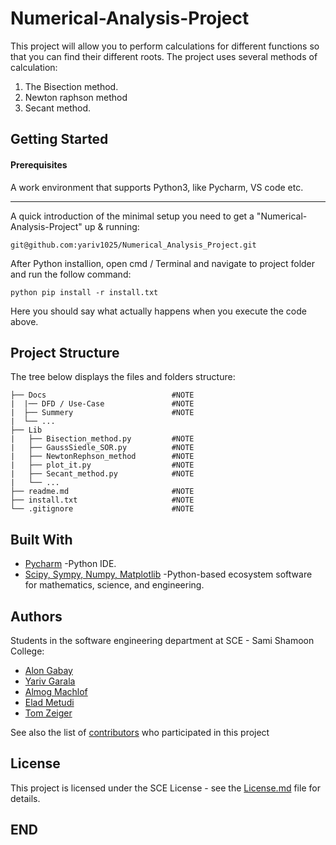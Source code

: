 # Numerical-Analysis-Project

This project will allow you to perform calculations for different functions so that you can find their different roots.
The project uses several methods of calculation:

1. The Bisection method.
2. Newton raphson method
3. Secant method.

## Getting Started
#### Prerequisites

A work environment that supports Python3, like Pycharm, VS code etc.
_____________________

A quick introduction of the minimal setup you need to get a "Numerical-Analysis-Project" up & running:
```
git@github.com:yariv1025/Numerical_Analysis_Project.git
```
After Python installion, open cmd / Terminal and navigate to project folder and run the follow command:
```
python pip install -r install.txt
```

Here you should say what actually happens when you execute the code above.

Project Structure
------------------
The tree below displays the files and folders structure:
```
├── Docs                            #NOTE
|  |── DFD / Use-Case               #NOTE
|  ├── Summery                      #NOTE
|  └── ...  
├── Lib
|   ├── Bisection_method.py         #NOTE
|   ├── GaussSiedle_SOR.py          #NOTE
|   ├── NewtonRephson_method        #NOTE
|   ├── plot_it.py                  #NOTE
|   ├── Secant_method.py            #NOTE
|   └── ... 
├── readme.md                       #NOTE
├── install.txt                     #NOTE
└── .gitignore                      #NOTE

```
Built With
----------
* [Pycharm](https://www.jetbrains.com/pycharm/) -Python IDE.
* [Scipy, Sympy, Numpy, Matplotlib](https://www.scipy.org/) -Python-based ecosystem software for mathematics, science, and engineering.

Authors
-------
Students in the software engineering department at SCE - Sami Shamoon College:
* [Alon Gabay](https://github.com/alongabay)
* [Yariv Garala](https://github.com/yariv1025)
* [Almog Machlof](https://github.com/Almogma)
* [Elad Metudi]()
* [Tom Zeiger]()

See also the list of [contributors](https://github.com/yariv1025/Numerical_Analysis_Project/graphs/contributors) who participated in this project

License
-------
This project is licensed under the SCE License - see the [License.md](https://gist.github.com/Numerical_Analysis_Project/LICENSE.md) file for  details.

## END
